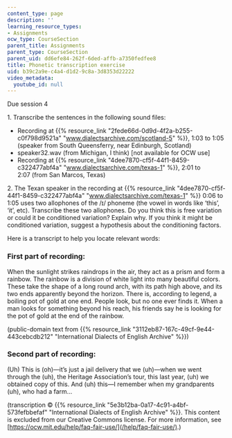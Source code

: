 ```yaml
---
content_type: page
description: ''
learning_resource_types:
- Assignments
ocw_type: CourseSection
parent_title: Assignments
parent_type: CourseSection
parent_uid: dd6efe84-262f-6ded-affb-a7350fedfee8
title: Phonetic transcription exercise
uid: b39c2a9e-c4a4-d1d2-9c8a-3d8353d22222
video_metadata:
  youtube_id: null
---
```


Due session 4

1\. Transcribe the sentences in the following sound files:

*   Recording at {{% resource_link "2fede66d-0d9d-4f2a-b255-c0f798d9521a" "www.dialectsarchive.com/scotland-5" %}}, 1:03 to 1:05 (speaker from South Queensferry, near Edinburgh, Scotland)
*   speaker32.wav (from Michigan, I think) \[not available for OCW use\]
*   Recording at {{% resource_link "4dee7870-cf5f-44f1-8459-c322477abf4a" "www.dialectsarchive.com/texas-1" %}}, 2:01 to 2:07 (from San Marcos, Texas)

2\. The Texan speaker in the recording at {{% resource_link "4dee7870-cf5f-44f1-8459-c322477abf4a" "www.dialectsarchive.com/texas-1" %}} 0:06 to 1:05 uses two allophones of the /ɪ/ phoneme (the vowel in words like ‘this’, ‘it’, etc). Transcribe these two allophones. Do you think this is free variation or could it be conditioned variation? Explain why. If you think it might be conditioned variation, suggest a hypothesis about the conditioning factors.

Here is a transcript to help you locate relevant words:

### First part of recording:

When the sunlight strikes raindrops in the air, they act as a prism and form a rainbow. The rainbow is a division of white light into many beautiful colors. These take the shape of a long round arch, with its path high above, and its two ends apparently beyond the horizon. There is, according to legend, a boiling pot of gold at one end. People look, but no one ever finds it. When a man looks for something beyond his reach, his friends say he is looking for the pot of gold at the end of the rainbow.

(public-domain text from {{% resource_link "3112eb87-167c-49cf-9e44-443cebcdb212" "International Dialects of English Archive" %}})

### Second part of recording:

(Uh) This is (oh)—it’s just a jail delivery that we (uh)—when we went through the (uh), the Heritage Association’s tour, this last year, (uh) we obtained copy of this. And (uh) this—I remember when my grandparents (uh), who had a farm…

(transcription © {{% resource_link "5e3b12ba-0a17-4c91-a4bf-573fefbbefaf" "International Dialects of English Archive" %}}. This content is excluded from our Creative Commons license. For more information, see [https://ocw.mit.edu/help/faq-fair-use/](/help/faq-fair-use/).)